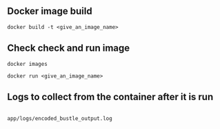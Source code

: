 ## Docker image build

```docker build -t <give_an_image_name>```


## Check check and run image

```
docker images

docker run <give_an_image_name>
```

## Logs to collect from the container after it is run

```

app/logs/encoded_bustle_output.log

```
